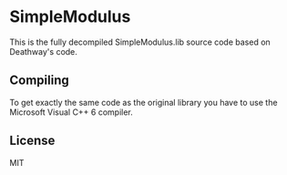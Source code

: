 SimpleModulus
=========
This is the fully decompiled SimpleModulus.lib source code based on Deathway's code.


Compiling
----
To get exactly the same code as the original library you have to use the Microsoft Visual C++ 6 compiler.



License
----
MIT


